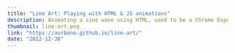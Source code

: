 ```yaml
---
title: "Line Art: Playing with HTML & JS animations"
description: Animating a sine wave using HTML, used to be a Chrome Experiment back in the day
thumbnail: line-art.png
link: "https://aurbano.github.io/line-art/"
date: "2012-12-30"
---
```

